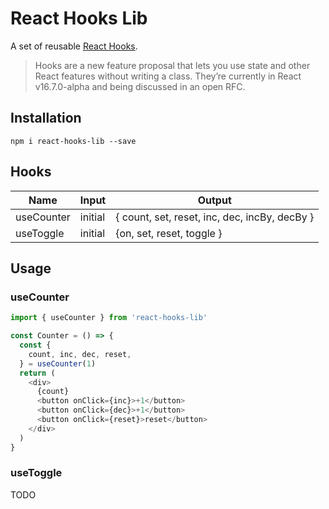 # React Hooks Lib

A set of reusable [React Hooks](https://reactjs.org/docs/hooks-reference.html#usestate).

>Hooks are a new feature proposal that lets you use state and other React features without writing a class. They’re currently in React v16.7.0-alpha and being discussed in an open RFC.

## Installation
`npm i react-hooks-lib --save`

## Hooks

| Name       | Input   | Output                                        |
| ---------- | ------- | --------------------------------------------- |
| useCounter | initial | { count, set, reset, inc, dec, incBy, decBy } |
| useToggle  | initial | {on, set, reset, toggle }                     |

## Usage

### useCounter
```js
import { useCounter } from 'react-hooks-lib'

const Counter = () => {
  const {
    count, inc, dec, reset,
  } = useCounter(1)
  return (
    <div>
      {count}
      <button onClick={inc}>+1</button>
      <button onClick={dec}>+1</button>
      <button onClick={reset}>reset</button>
    </div>
  )
}

```
### useToggle
TODO
